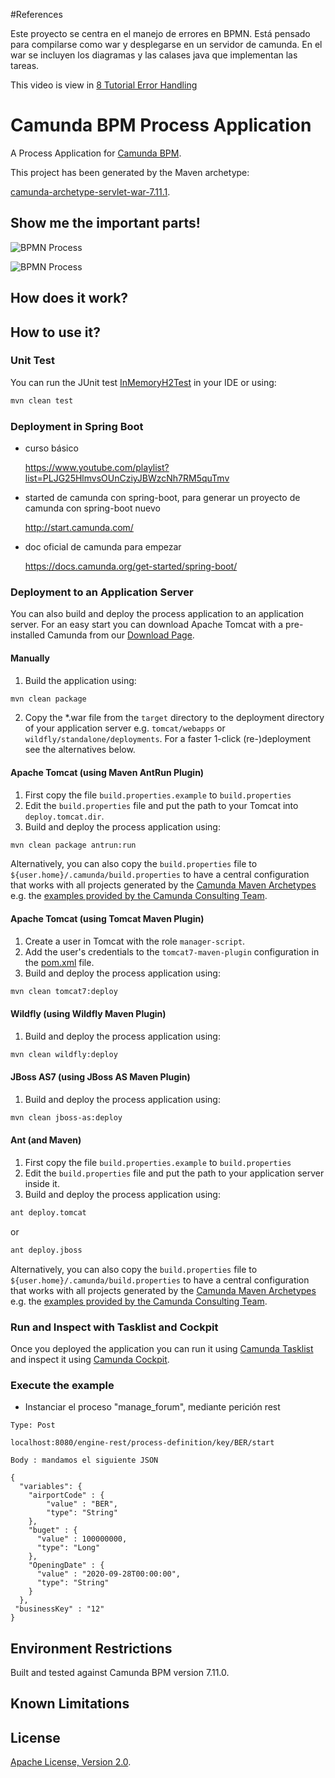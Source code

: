 #References

Este proyecto se centra en el manejo de errores en BPMN.
Está pensado para compilarse como war y desplegarse en un servidor de camunda. En el war se incluyen los diagramas y las calases java que implementan las tareas.

This video is view in 
[8 Tutorial Error Handling](https://www.youtube.com/watch?v=IR3eUDVpc_w&list=PLJG25HlmvsOUnCziyJBWzcNh7RM5quTmv&index=8 "8 Tutorial Error Handling")

# Camunda BPM Process Application
A Process Application for [Camunda BPM](http://docs.camunda.org).

This project has been generated by the Maven archetype:

[camunda-archetype-servlet-war-7.11.1](http://docs.camunda.org/latest/guides/user-guide/#process-applications-maven-project-templates-archetypes).

## Show me the important parts!

![BPMN Process](src/main/resources/BER.png)

![BPMN Process](src/main/resources/BER-Build.png)

## How does it work?

## How to use it?

### Unit Test
You can run the JUnit test [InMemoryH2Test](src/main/resources/archetype-resources/src/test/java/InMemoryH2Test.java) in your IDE or using:
```bash
mvn clean test
```

### Deployment in Spring Boot

-	curso básico

    https://www.youtube.com/playlist?list=PLJG25HlmvsOUnCziyJBWzcNh7RM5quTmv

-	started de camunda con spring-boot, para generar un proyecto de camunda con spring-boot nuevo

    http://start.camunda.com/

-	doc oficial de camunda para empezar

    https://docs.camunda.org/get-started/spring-boot/


### Deployment to an Application Server
You can also build and deploy the process application to an application server.
For an easy start you can download Apache Tomcat with a pre-installed Camunda
from our [Download Page](https://camunda.com/download/).

#### Manually
1. Build the application using:
```bash
mvn clean package
```
2. Copy the *.war file from the `target` directory to the deployment directory
of your application server e.g. `tomcat/webapps` or `wildfly/standalone/deployments`.
For a faster 1-click (re-)deployment see the alternatives below.

#### Apache Tomcat (using Maven AntRun Plugin)
1. First copy the file `build.properties.example` to `build.properties`
2. Edit the `build.properties` file and put the path to your Tomcat into `deploy.tomcat.dir`.
3. Build and deploy the process application using:
```bash
mvn clean package antrun:run
```

Alternatively, you can also copy the `build.properties` file to `${user.home}/.camunda/build.properties`
to have a central configuration that works with all projects generated by the
[Camunda Maven Archetypes](http://docs.camunda.org/latest/guides/user-guide/#process-applications-maven-project-templates-archetypes) e.g. the [examples provided by the Camunda Consulting Team](https://github.com/camunda-consulting/code).

#### Apache Tomcat (using Tomcat Maven Plugin)
1. Create a user in Tomcat with the role `manager-script`.
2. Add the user's credentials to the `tomcat7-maven-plugin` configuration in the [pom.xml](pom.xml) file.
3. Build and deploy the process application using:
```bash
mvn clean tomcat7:deploy
```

#### Wildfly (using Wildfly Maven Plugin)
1. Build and deploy the process application using:
```bash
mvn clean wildfly:deploy
```

#### JBoss AS7 (using JBoss AS Maven Plugin)
1. Build and deploy the process application using:
```bash
mvn clean jboss-as:deploy
```

#### Ant (and Maven)
1. First copy the file `build.properties.example` to `build.properties`
2. Edit the `build.properties` file and put the path to your application server inside it.
3. Build and deploy the process application using:
```bash
ant deploy.tomcat
```
or
```bash
ant deploy.jboss
```

Alternatively, you can also copy the `build.properties` file to `${user.home}/.camunda/build.properties`
to have a central configuration that works with all projects generated by the
[Camunda Maven Archetypes](http://docs.camunda.org/latest/guides/user-guide/#process-applications-maven-project-templates-archetypes) e.g. the [examples provided by the Camunda Consulting Team](https://github.com/camunda-consulting/code).

### Run and Inspect with Tasklist and Cockpit
Once you deployed the application you can run it using
[Camunda Tasklist](http://docs.camunda.org/latest/guides/user-guide/#tasklist)
and inspect it using
[Camunda Cockpit](http://docs.camunda.org/latest/guides/user-guide/#cockpit).

### Execute the example

-    Instanciar el proceso "manage_forum", mediante perición rest


```http
Type: Post

localhost:8080/engine-rest/process-definition/key/BER/start

Body : mandamos el siguiente JSON

{
  "variables": {
    "airportCode" : {
        "value" : "BER",
        "type": "String"
    },
    "buget" : {
      "value" : 100000000,
      "type": "Long"
    },
    "OpeningDate" : {
      "value" : "2020-09-28T00:00:00",
      "type": "String"
    }
  },
 "businessKey" : "12"
}
```
## Environment Restrictions
Built and tested against Camunda BPM version 7.11.0.

## Known Limitations

## License
[Apache License, Version 2.0](http://www.apache.org/licenses/LICENSE-2.0).

<!-- HTML snippet for index page
  <tr>
    <td><img src="snippets/camunda-error-handling/src/main/resources/process.png" width="100"></td>
    <td><a href="snippets/camunda-error-handling">Camunda BPM Process Application</a></td>
    <td>A Process Application for [Camunda BPM](http://docs.camunda.org).</td>
  </tr>
-->
<!-- Tweet
New @Camunda example: Camunda BPM Process Application - A Process Application for [Camunda BPM](http://docs.camunda.org). https://github.com/camunda-consulting/code/tree/master/snippets/camunda-error-handling
-->